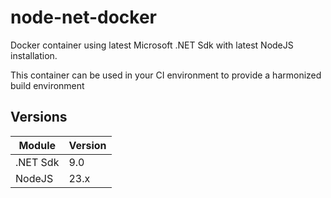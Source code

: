 # node-net-docker

Docker container using latest Microsoft .NET Sdk with latest NodeJS installation.

This container can be used in your CI environment to provide a harmonized build environment

## Versions

| Module    | Version |
| -------- | -------  |
| .NET Sdk  | 9.0     |
| NodeJS | 23.x       |
